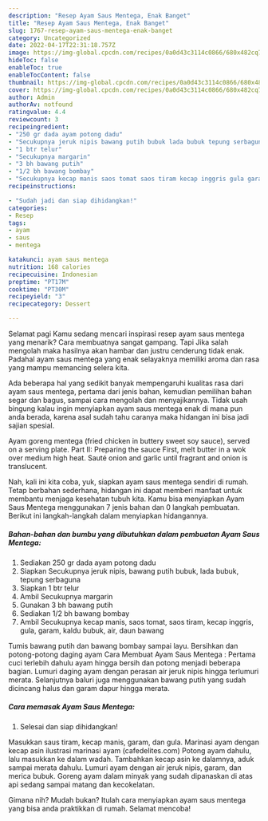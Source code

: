 ```yaml
---
description: "Resep Ayam Saus Mentega, Enak Banget"
title: "Resep Ayam Saus Mentega, Enak Banget"
slug: 1767-resep-ayam-saus-mentega-enak-banget
category: Uncategorized
date: 2022-04-17T22:31:18.757Z
image: https://img-global.cpcdn.com/recipes/0a0d43c3114c0866/680x482cq70/ayam-saus-mentega-foto-resep-utama.jpg
hideToc: false
enableToc: true
enableTocContent: false
thumbnail: https://img-global.cpcdn.com/recipes/0a0d43c3114c0866/680x482cq70/ayam-saus-mentega-foto-resep-utama.jpg
cover: https://img-global.cpcdn.com/recipes/0a0d43c3114c0866/680x482cq70/ayam-saus-mentega-foto-resep-utama.jpg
author: Admin
authorAv: notfound
ratingvalue: 4.4
reviewcount: 3
recipeingredient:
- "250 gr dada ayam potong dadu"
- "Secukupnya jeruk nipis bawang putih bubuk lada bubuk tepung serbaguna"
- "1 btr telur"
- "Secukupnya margarin"
- "3 bh bawang putih"
- "1/2 bh bawang bombay"
- "Secukupnya kecap manis saos tomat saos tiram kecap inggris gula garam kaldu bubuk air daun bawang"
recipeinstructions:

- "Sudah jadi dan siap dihidangkan!"
categories:
- Resep
tags:
- ayam
- saus
- mentega

katakunci: ayam saus mentega 
nutrition: 168 calories
recipecuisine: Indonesian
preptime: "PT17M"
cooktime: "PT30M"
recipeyield: "3"
recipecategory: Dessert

---
```



Selamat pagi Kamu sedang mencari inspirasi resep ayam saus mentega yang menarik? Cara membuatnya sangat gampang. Tapi Jika salah mengolah maka hasilnya akan hambar dan justru cenderung tidak enak. Padahal ayam saus mentega yang enak selayaknya memiliki aroma dan rasa yang mampu memancing selera kita.


Ada beberapa hal yang sedikit banyak mempengaruhi kualitas rasa dari ayam saus mentega, pertama dari jenis bahan, kemudian pemilihan bahan segar dan bagus, sampai cara mengolah dan menyajikannya. Tidak usah bingung kalau ingin menyiapkan ayam saus mentega enak di mana pun anda berada, karena asal sudah tahu caranya maka hidangan ini bisa jadi sajian spesial.

Ayam goreng mentega (fried chicken in buttery sweet soy sauce), served on a serving plate. Part II: Preparing the sauce First, melt butter in a wok over medium high heat. Sauté onion and garlic until fragrant and onion is translucent.


Nah, kali ini kita coba, yuk, siapkan ayam saus mentega sendiri di rumah. Tetap berbahan sederhana, hidangan ini dapat memberi manfaat untuk membantu menjaga kesehatan tubuh kita. Kamu bisa menyiapkan Ayam Saus Mentega menggunakan 7 jenis bahan dan 0 langkah pembuatan. Berikut ini langkah-langkah dalam menyiapkan hidangannya.

<!--inarticleads1-->

##### Bahan-bahan dan bumbu yang dibutuhkan dalam pembuatan Ayam Saus Mentega:

1. Sediakan 250 gr dada ayam potong dadu
1. Siapkan Secukupnya jeruk nipis, bawang putih bubuk, lada bubuk, tepung serbaguna
1. Siapkan 1 btr telur
1. Ambil Secukupnya margarin
1. Gunakan 3 bh bawang putih
1. Sediakan 1/2 bh bawang bombay
1. Ambil Secukupnya kecap manis, saos tomat, saos tiram, kecap inggris, gula, garam, kaldu bubuk, air, daun bawang


Tumis bawang putih dan bawang bombay sampai layu. Bersihkan dan potong-potong daging ayam Cara Membuat Ayam Saus Mentega : Pertama cuci terlebih dahulu ayam hingga bersih dan potong menjadi beberapa bagian. Lumuri daging ayam dengan perasan air jeruk nipis hingga terlumuri merata. Selanjutnya baluri juga menggunakan bawang putih yang sudah dicincang halus dan garam dapur hingga merata. 

<!--inarticleads2-->

##### Cara memasak Ayam Saus Mentega:


1. Selesai dan siap dihidangkan!

Masukkan saus tiram, kecap manis, garam, dan gula. Marinasi ayam dengan kecap asin ilustrasi marinasi ayam (cafedelites.com) Potong ayam dahulu, lalu masukkan ke dalam wadah. Tambahkan kecap asin ke dalamnya, aduk sampai merata dahulu. Lumuri ayam dengan air jeruk nipis, garam, dan merica bubuk. Goreng ayam dalam minyak yang sudah dipanaskan di atas api sedang sampai matang dan kecokelatan. 

Gimana nih? Mudah bukan? Itulah cara menyiapkan ayam saus mentega yang bisa anda praktikkan di rumah. Selamat mencoba!
